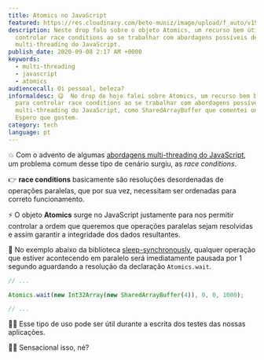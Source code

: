 ```yaml
---
title: Atomics no JavaScript
featured: https://res.cloudinary.com/beto-muniz/image/upload/f_auto/v1599422987/Titulo_Image_1_krcacc.jpg
description: Neste drop falo sobre o objeto Atomics, um recurso bem útil para
  controlar race conditions ao se trabalhar com abordagens possíveis de
  multi-threading do JavaScript.
publish_date: 2020-09-08 2:17 AM +0000
keywords:
  - multi-threading
  - javascript
  - atomics
audiencecall: Oi pessoal, beleza?
informaldesc: 😋  No drop de hoje falei sobre Atomics, um recurso bem bacana
  para controlar race conditions ao se trabalhar com abordagens possíveis de
  multi-threading do JavaScript, como SharedArrayBuffer que comentei ontem.
  Espero que gostem.
category: tech
language: pt
---
```


💥 Com o advento de algumas [abordagens multi-threading do JavaScript](https://betomuniz.com/drops/sharedarraybuffer-no-javascript), um problema comum desse tipo de cenário surgiu, as _race conditions_.

👉 **race conditions** basicamente são resoluções desordenadas de operações paralelas, que por sua vez, necessitam ser ordenadas para correto funcionamento.

⚡️ O objeto **Atomics** surge no JavaScript justamente para nos permitir controlar a ordem que queremos que operações paralelas sejam resolvidas e assim garantir a integridade dos dados resultantes.

🎩 No exemplo abaixo da biblioteca [sleep-synchronously](https://github.com/sindresorhus/sleep-synchronously/blob/master/index.js#L4), qualquer operação que estiver acontecendo em paralelo será imediatamente pausada por 1 segundo aguardando a resolução da declaração `Atomics.wait`.

```javascript
// ...

Atomics.wait(new Int32Array(new SharedArrayBuffer(4)), 0, 0, 1000);

// ...
```

👨‍💻 Esse tipo de uso pode ser útil durante a escrita dos testes das nossas aplicações.

👨‍🎨 Sensacional isso, né?
